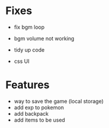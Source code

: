 

# Fixes


- fix bgm loop
- bgm volume not working

- tidy up code
- css UI


# Features
- way to save the game (local storage)
- add exp to pokemon
- add backpack
- add items to be used